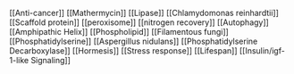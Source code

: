 [[Anti-cancer]]
[[Mathermycin]]
[[Lipase]]
[[Chlamydomonas reinhardtii]]
[[Scaffold protein]]
[[peroxisome]]
[[nitrogen recovery]]
[[Autophagy]]
[[Amphipathic Helix]]
[[Phospholipid]]
[[Filamentous fungi]]
[[Phosphatidylserine]]
[[Aspergillus nidulans]]
[[Phosphatidylserine Decarboxylase]]
[[Hormesis]]
[[Stress response]]
[[Lifespan]]
[[Insulin/igf-1-like Signaling]]
